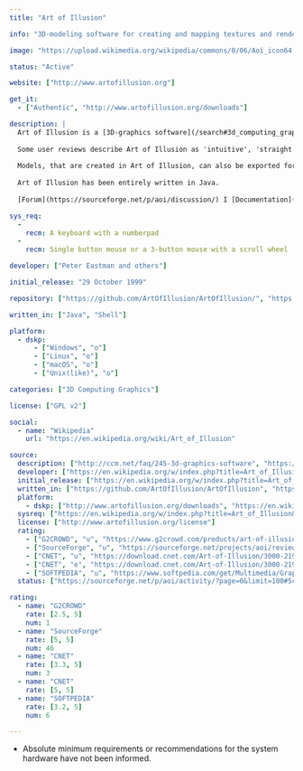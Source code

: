 ```yaml
---
title: "Art of Illusion"

info: "3D-modeling software for creating and mapping textures and rendering both, still images and animations."

image: "https://upload.wikimedia.org/wikipedia/commons/0/06/Aoi_icon64.png"

status: "Active"

website: ["http://www.artofillusion.org"]

get_it:
  - ["Authentic", "http://www.artofillusion.org/downloads"]

description: |
  Art of Illusion is a [3D-graphics software](/search#3d_computing_graphics), with similar intent of use as for example 3DS-Max or Maya of the commercial software packages or [Blender](/softwares/blender/) or [Wings 3D](/softwares/wings-3d/) on the freeware side. Though some sources seem to confuse 3D-modeling with CAD, Art of Illusion does not provide any CAD-features.
  
  Some user reviews describe Art of Illusion as 'intuitive', 'straight forward to learn' and 'good candidate for the first 3D modelling tool', while some characterize it as 'software for experienced CAD users' or taking plenty of time to figure out. For its capabilities it has been described 'powerful, comprehensive and extensible'.
  
  Models, that are created in Art of Illusion, can also be exported for 3D-printing in .stl format.
  
  Art of Illusion has been entirely written in Java.
  
  [Forum](https://sourceforge.net/p/aoi/discussion/) I [Documentation](http://www.artofillusion.org/documentation) I [FAQ](http://www.artofillusion.org/faq)

sys_req:
  -
    recm: A keyboard with a numberpad
  -
    recm: Single button mouse or a 3-button mouse with a scroll wheel

developer: ["Peter Eastman and others"]

initial_release: "29 October 1999"

repository: ["https://github.com/ArtOfIllusion/ArtOfIllusion/", "https://sourceforge.net/projects/aoi/"]

written_in: ["Java", "Shell"]

platform:
  - dskp:
      - ["Windows", "o"]
      - ["Linux", "o"]
      - ["macOS", "o"]
      - ["Unix(like)", "o"]

categories: ["3D Computing Graphics"]

license: ["GPL v2"]

social:
  - name: "Wikipedia"
    url: "https://en.wikipedia.org/wiki/Art_of_Illusion"

source:
  description: ["http://ccm.net/faq/245-3d-graphics-software", "https://www.3dprinter.net/art-illusion-review", "https://www.sculpteo.com/blog/2017/04/05/top-19-of-the-best-free-cad-software/", "http://reprap.org/wiki/Art_of_illusion", "http://www.artofillusion.org/docs/AoI%20Manual/contents.html", "http://saisa.eu/blogs/Guidance/?p=1244", "http://www.macworld.co.uk/download/audio-video-photo/art-illusion-303-3330331/", "https://sourceforge.net/p/aoi/wiki/Home/"]
  developer: ["https://en.wikipedia.org/w/index.php?title=Art_of_Illusion&oldid=858254872", "https://sourceforge.net/projects/aoi/", "https://github.com/ArtOfIllusion/ArtOfIllusion/graphs/contributors", "https://sourceforge.net/p/aoi/wiki/Home/"]
  initial_release: ["https://en.wikipedia.org/w/index.php?title=Art_of_Illusion&oldid=858254872", "https://sourceforge.net/projects/aoi/files/ArtOfIllusion/", "http://www.artofillusion.org/history"]
  written_in: ["https://github.com/ArtOfIllusion/ArtOfIllusion", "https://en.wikipedia.org/w/index.php?title=Art_of_Illusion&oldid=858254872"]
  platform:
    - dskp: ["http://www.artofillusion.org/downloads", "https://en.wikipedia.org/w/index.php?title=Art_of_Illusion&oldid=858254872"]
  sysreq: ["https://en.wikipedia.org/w/index.php?title=Art_of_Illusion&oldid=858254872"]
  license: ["http://www.artofillusion.org/license"]
  rating:
    - ["G2CROWD", "u", "https://www.g2crowd.com/products/art-of-illusion/reviews"]
    - ["SourceForge", "u", "https://sourceforge.net/projects/aoi/reviews/"]
    - ["CNET", "u", "https://download.cnet.com/Art-of-Illusion/3000-2191_4-35319.html"]
    - ["CNET", "e", "https://download.cnet.com/Art-of-Illusion/3000-2191_4-35319.html"]
    - ["SOFTPEDIA", "u", "https://www.softpedia.com/get/Multimedia/Graphic/Graphic-Editors/Art-of-Illusion.shtml"]
  status: ["https://sourceforge.net/p/aoi/activity/?page=0&limit=100#5c21dbd6ee24ca4d526b7563"]

rating:
  - name: "G2CROWD"
    rate: [2.5, 5]
    num: 1
  - name: "SourceForge"
    rate: [5, 5]
    num: 46
  - name: "CNET"
    rate: [3.3, 5]
    num: 3
  - name: "CNET"
    rate: [5, 5]
  - name: "SOFTPEDIA"
    rate: [3.2, 5]
    num: 6

---
```

  * Absolute minimum requirements or recommendations for the system hardware have not been informed.